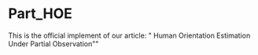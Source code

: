 # Part_HOE
This is the official implement of our article: " Human Orientation Estimation Under Partial Observation""
